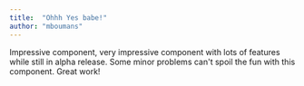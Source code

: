 ```yaml
---
title:  "Ohhh Yes babe!"
author: "mboumans"
---
```

Impressive component, very impressive component with lots of features while still in alpha release. Some minor problems can't spoil the fun with this component. Great work!